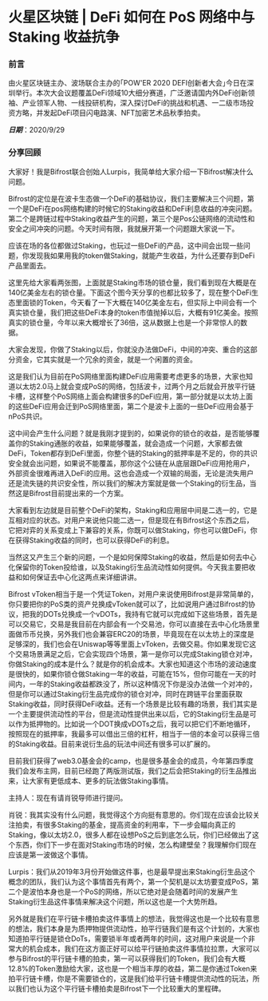 # 火星区块链 | DeFi 如何在 PoS 网络中与 Staking 收益抗争

### 前言

由火星区块链主办、波场联合主办的｢POW'ER 2020 DEFI创新者大会｣今日在深圳举行。本次大会议题覆盖DeFi领域10大细分赛道，广泛邀请国内外DeFi创新领袖、产业领军人物、一线投研机构，深入探讨DeFi的挑战和机遇、一二级市场投资方略，并发起DeFi项目闪电路演、NFT加密艺术品秋季拍卖。

***日期***：2020/9/29

### 分享回顾

大家好！我是Bifrost联合创始人Lurpis，我简单给大家介绍一下Bifrost解决什么问题。

Bifrost的定位是在波卡生态做一个DeFi的基础协议，我们主要解决三个问题，第一个是DeFi在pos网络构建的时候它的Staking收益和DeFi利息收益的冲突问题。第二个是跨链过程中Staking收益产生的问题，第三个是Pos公链网络的流动性和安全之间冲突的问题。今天时间有限，我就展开第一个问题跟大家说一下。

应该在场的各位都做过Staking，也玩过一些DeFi的产品，这中间会出现一些问题，你发现我如果用我的token做Staking，就能产生收益，为什么还要存到DeFi产品里面去。

这里先给大家看两张图，上面就是Staking市场的锁仓量，我们看到现在大概是在140亿美金左右的锁仓量。下面这个图今天分享的也都比较多了，现在整个DeFi生态里面锁的Token，今天看了一下大概在140亿美金左右，但实际上中间会有一个真实锁仓量，我们把这些DeFi本身的token市值抛掉以后，大概有91亿美金。按照真实的锁仓量，今年以来大概增长了36倍，这从数据上也是一个非常惊人的数据。

大家会发现，你做了Staking以后，你就没办法做DeFi，中间的冲突、重合的这部分资金，它其实就是一个冗余的资金，就是一个闲置的资金。

这是我们认为目前在PoS网络里面构建DeFi应用需要考虑更多的场景，大家也知道以太坊2.0马上就会变成PoS的网络，包括波卡，过两个月之后就会开放平行链卡槽，这样整个PoS网络上面会构建很多的DeFi应用，第一部分就是以太坊上面的这些DeFi应用会迁到PoS网络里面，第二个是波卡上面的一些DeFi应用会基于nPoS共识。

这中间会产生什么问题？就是我刚才提到的，如果说你的锁仓的收益，是否能够覆盖你的Staking通胀的收益，如果能够覆盖，就会造成一个问题，大家都去做DeFi，Token都存到DeFi里面，你整个链的Staking的抵押率是不足的，你的共识安全就会出问题，如果说不能覆盖，那你这个公链在从底层跟DeFi应用抢用户，外部资金很难再进入DeFi的应用。这也会造成一个双输的局面，无论是流失用户还是流失链的共识安全性，所以我们的解决方案就是做一个Staking的衍生品，当然这是Bifrost目前提出来的一个方案。

大家看到左边就是目前整个DeFi的架构，Staking和应用层中间是二选一的，它是互相对应的状态。对用户来说他只能二选一，但是现在有Bifrost这个东西之后，它把对弈的关系变成上下兼容的关系，你既可以做Staking，你也可以做DeFi，你在获得Staking收益的同时，也可以获得DeFi的利息。

当然这又产生三个新的问题，一个是如何保障Staking的收益，然后是如何去中心化保留你的Token投给谁，以及Staking衍生品流动性如何提供。今天我主要把收益和如何保证去中心化这两点来详细讲讲。

Bifrost vToken相当于是一个凭证Token，对用户来说使用Bifrost是非常简单的，你只要把你的PoS类的资产兑换成vToken就可以了，比如说用户通过Bifrost的协议，把我的DOTs兑换成一个vDOTs，我持有它就可以完成如下这些场景，首先是可以交易它，交易是我目前在内部会有一个交易池，你可以直接在去中心化场景里面做币币兑换，另外我们也会兼容ERC20的场景，毕竟现在在以太坊上的深度是足够深的，我们也会在Uniswap等等里面上vToken，去做交易。你如果发现它这个交易场景满足之后，它会实现四个场景，第一是你可以完成Staking锁仓对冲，你做Staking的成本是什么？就是你的机会成本。大家也知道这个市场的波动速度是很快的，如果你锁仓做Staking一年的收益，可能在15%，但你可能在一天的时间内，一年的Staking收益都跌没了，所以这种情况下你是没办法做一个对冲的，但是你可以通过Staking衍生品完成你的锁仓对冲，同时在跨链平台里面获取Staking收益，同时获得DeFi收益。还有一个场景是比较有趣的场景，我们其实是一个主要提供流动性的平台，但是流动性提供出来以后，它的Staking衍生品是可以作为抵押物的。比如说一个DOT换成vDOTs之后，我可以把它们不断地循环，按照现在的抵押率，我最多可以借出三倍的杠杆，相当于一倍的本金可以获得三倍的Staking收益。目前来说衍生品的玩法中间还有很多可以扩展的。

目前我们获得了web3.0基金会的camp，也是很多基金会的成员，今年第四季度我们会发布主网，目前已经跑了两版测试版，我们之后会把Staking的衍生品推出来，让大家有更低成本、更多的玩法做Staking事情。

主持人：现在有请肖锐导师进行提问。

肖锐：我其实没有什么问题，我觉得这个方向挺有意思的。你们现在应该会比较关注拍卖，有很多Staking的基金，提高资金的利用率，下一步会瞄向真正的Staking，像以太坊2.0，很多人都在设想PoS之后到底怎么玩，你们已经做出了这个东西，你们下一步在面对Staking市场的时候，怎么构建壁垒？我理解你们现在应该是第一波做这个事情。

Lurpis：我们从2019年3月份开始做这件事，也是最早提出来Staking衍生品这个概念的团队，我们认为这个事情首先有两个，第一个契机是以太坊要变成PoS，第二个是波怕本身也是一个PoS的网络，所以它绝对是会随着时间的发展产生Staking衍生品这件事情来解决这个问题，所以这也是一个大势所趋。

另外就是我们在平行链卡槽拍卖这件事情上的想法，我觉得这也是一个比较有意思的想法，我们本身是为质押物提供流动性，拍平行链我们是有这个计划的，大家也知道拍平行链是锁仓DoTs，需要锁半年或者两年的时间，这对用户来说是一个非常大的机会成本，我们在这方面正好可以给平行链拍卖这件事情拉拉票，大家可以参与Bifrost的平行链卡槽的拍卖，第一可以获得我们的Token，我们会有大概12.8%的Token激励给大家，这也是一个相当丰厚的收益，第二是你通过Token来拍平行链卡槽，你是不需要锁仓的，这是我们给平行链卡槽提供流动性的玩法，所以我们也认为这个平行链卡槽拍卖是Bifrost下一个比较重大的里程碑。
